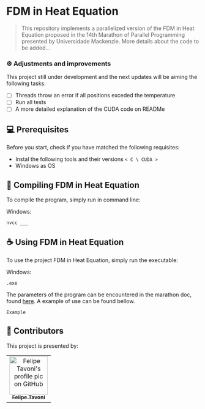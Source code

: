 # FDM in Heat Equation

> This repository implements a parallelized version of the FDM in Heat Equation proposed in the 14th Marathon of Parallel Programming presented by Universidade Mackenzie. More details about the code to be added...


### ⚙️ Adjustments and improvements

This project still under development and the next updates will be aiming the following tasks:

- [ ] Threads throw an error if all positions exceded the temperature
- [ ] Run all tests
- [ ] A more detailed explanation of the CUDA code on READMe

## 💻 Prerequisites

Before you start, check if you have matched the following requisites:
* Instal the following tools and their versions `< C \ CUDA >`
* Windows as OS

## 🚀 Compiling FDM in Heat Equation

To compile the program, simply run in command line:

Windows:
```
nvcc ___
```

## ☕ Using FDM in Heat Equation

To use the project FDM in Heat Equation, simply run the executable:

Windows:
```
.exe
```

The parameters of the program can be encountered in the marathon doc, found [here](). A example of use can be found bellow.

```
Example
```

## 🤝 Contributors

This project is presented by:

<table>
  <tr>
    <td align="center">
      <a href="#">
        <img src="https://avatars.githubusercontent.com/u/56005905?v=4" width="100px;" alt="Felipe Tavoni's profile pic on GitHub"/><br>
        <sub>
          <b>Felipe Tavoni</b>
        </sub>
      </a>
    </td>
  </tr>
</table>

<!-- ## 📝 License

This project is under a licence. Check the file [LICENSE](LICENSE.md) for more details. -->